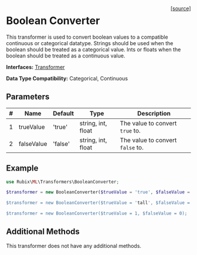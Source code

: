 <span style="float:right;"><a href="https://github.com/RubixML/ML/blob/master/src/Transformers/BooleanConverter.php">[source]</a></span>

# Boolean Converter
This transformer is used to convert boolean values to a compatible continuous or categorical datatype. Strings should be
used when the boolean should be treated as a categorical value. Ints or floats when the boolean should be treated as a
continuous value.

**Interfaces:** [Transformer](api.md#transformer)

**Data Type Compatibility:** Categorical, Continuous

## Parameters
| # | Name | Default | Type | Description |
|---|---|---|---|---|
| 1 | trueValue | 'true' | string, int, float | The value to convert `true` to. |
| 2 | falseValue | 'false' | string, int, float | The value to convert `false` to. |

## Example
```php
use Rubix\ML\Transformers\BooleanConverter;

$transformer = new BooleanConverter($trueValue = 'true', $falseValue = 'false);

$transformer = new BooleanConverter($trueValue = 'tall', $falseValue = 'not tall');

$transformer = new BooleanConverter($trueValue = 1, $falseValue = 0);
```

## Additional Methods
This transformer does not have any additional methods.
